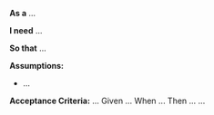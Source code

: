   **As a** ...
  
  **I need** ...
  
  **So that** ...
  
  **Assumptions:**
  * ...
  
  **Acceptance Criteria:**
  ... 
  Given ...
  When ...
  Then ...
  ...
